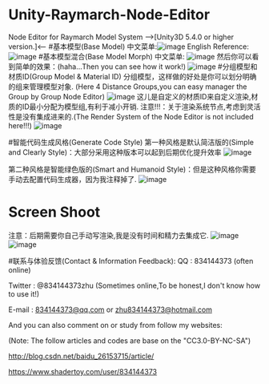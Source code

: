# Unity-Raymarch-Node-Editor
Node Editor for Raymarch Model System -->[Unity3D 5.4.0 or higher version.]<--
#基本模型(Base Model)
中文菜单:![image](https://github.com/TNWX-Z/Unity-Raymarch-Node-Editor/blob/master/ReadmeInfo/ray5.png)
English Reference:![image](https://github.com/TNWX-Z/Unity-Raymarch-Node-Editor/blob/master/ReadmeInfo/ray5_1.png)
#基本模型混合(Base Model Morph)
中文菜单:
![image](https://github.com/TNWX-Z/Unity-Raymarch-Node-Editor/blob/master/ReadmeInfo/ray7.jpg)
然后你可以看到简单的效果：(haha...Then you can see how it work!)
![image](https://github.com/TNWX-Z/Unity-Raymarch-Node-Editor/blob/master/ReadmeInfo/ray6.jpg)
#分组模型和材质ID(Group Model & Material ID)
分组模型，这样做的好处是你可以划分明确的组来管理模型对象.
(Here 4 Distance Groups,you can easy manager the Group by Group Node Editor)
![image](https://github.com/TNWX-Z/Unity-Raymarch-Node-Editor/blob/master/ReadmeInfo/ray9_1.png)
这儿是自定义的材质ID来自定义渲染,材质的ID最小分配为模型组,有利于减小开销.
注意!!!：关于渲染系统节点,考虑到灵活性是没有集成进来的.(The Render System of the Node Editor is not included here!!!)
![image](https://github.com/TNWX-Z/Unity-Raymarch-Node-Editor/blob/master/ReadmeInfo/ray10.jpg)

#智能代码生成风格(Generate Code Style)
第一种风格是默认简洁版的(Simple and Clearly Style)：大部分采用这种版本可以起到后期优化提升效率
![image](https://github.com/TNWX-Z/Unity-Raymarch-Node-Editor/blob/master/ReadmeInfo/ray8.jpg)

第二种风格是智能绿色版的(Smart and Humanoid Style)：但是这种风格你需要手动去配置代码生成器，因为我注释掉了.
![image](https://github.com/TNWX-Z/Unity-Raymarch-Node-Editor/blob/master/ReadmeInfo/ray8_1.jpg)

# Screen Shoot
注意：后期需要你自己手动写渲染,我是没有时间和精力去集成它.
![image](https://github.com/TNWX-Z/Unity-Raymarch-Node-Editor/blob/master/ReadmeInfo/ray2.jpg)
![image](https://github.com/TNWX-Z/Unity-Raymarch-Node-Editor/blob/master/ReadmeInfo/ray1.jpg)

#联系与体验反馈(Contact & Information Feedback):
QQ : 834144373 (often online)

Twitter : @834144373zhu (Sometimes online,To be honest,I don't know how to use it!)

E-mail : 834144373@qq.com or zhu834144373@hotmail.com

And you can also comment on or study from follow my websites:

(Note: The follow articles and codes are base on the "CC3.0-BY-NC-SA")

http://blog.csdn.net/baidu_26153715/article/ 

https://www.shadertoy.com/user/834144373
